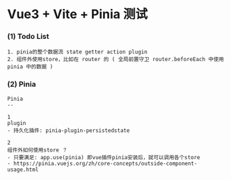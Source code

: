 # Vue3 + Vite + Pinia 测试

### (1) Todo List

```
1. pinia的整个数据流 state getter action plugin
2. 组件外使用store，比如在 router 的 ( 全局前置守卫 router.beforeEach 中使用 pinia 中的数据 )
```

### (2) Pinia

```
Pinia
--

1
plugin
- 持久化插件: pinia-plugin-persistedstate

2
组件外如何使用store ？
- 只要满足: app.use(pinia) 即vue插件pinia安装后，就可以调用各个store
- https://pinia.vuejs.org/zh/core-concepts/outside-component-usage.html
```
